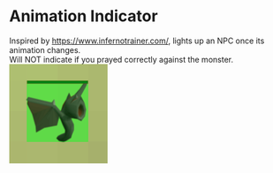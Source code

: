 # Animation Indicator
Inspired by https://www.infernotrainer.com/, lights up an NPC once its animation changes.<br>
Will NOT indicate if you prayed correctly against the monster.<br>
![](./Images/AnimationChanged.png)<br>
